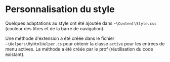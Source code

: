 # Personnalisation du style

Quelques adaptations au style ont été ajoutée dans `~\Content\Style.css` (couleur des titres et de la barre de navigation).

Une méthode d'extension a été créée dans le fichier `~\Helpers\MyHtmlHelper.cs` pour obtenir la classe `active` pour les entrées de menu actives. La méthode a été créée par le prof (réutilisation du code existant).
 